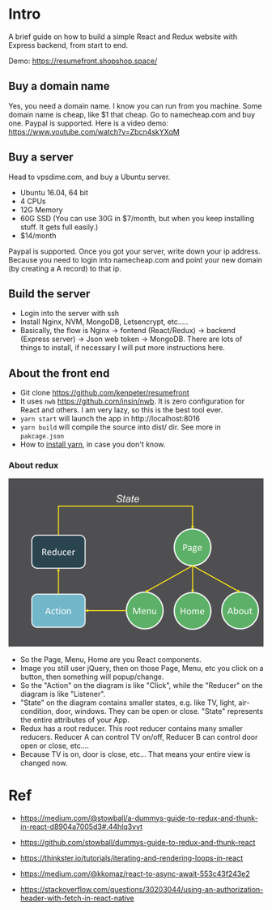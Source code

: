 # Intro

A brief guide on how to build a simple React and Redux website with Express backend, from start to end.

Demo: https://resumefront.shopshop.space/

## Buy a domain name
Yes, you need a domain name. I know you can run from you machine. Some domain name is cheap, like $1 that cheap. Go to namecheap.com and buy one. Paypal is supported. Here is a video demo: https://www.youtube.com/watch?v=Zbcn4skYXqM

## Buy a server
Head to vpsdime.com, and buy a Ubuntu server.
* Ubuntu 16.04, 64 bit
* 4 CPUs
* 12G Memory
* 60G SSD (You can use 30G in $7/month, but when you keep installing stuff. It gets full easily.)
* $14/month

Paypal is supported. Once you got your server, write down your ip address. Because you need to login into namecheap.com and point your new domain (by creating a A record) to that ip.

## Build the server
* Login into the server with ssh
* Install Nginx, NVM, MongoDB, Letsencrypt, etc.....
* Basically, the flow is Nginx -> fontend (React/Redux) -> backend (Express server) -> Json web token -> MongoDB. There are lots of things to install, if necessary I will put more instructions here.

## About the front end
* Git clone https://github.com/kenpeter/resumefront
* It uses ```nwb``` https://github.com/insin/nwb. It is zero configuration for React and others. I am very lazy, so this is the best tool ever.
* ```yarn start``` will launch the app in http://localhost:8016
* ```yarn build``` will compile the source into dist/ dir. See more in ```pakcage.json```
* How to [install yarn](https://yarnpkg.com/lang/en/docs/install/), in case you don't know.

### About redux
![alt img](https://raw.githubusercontent.com/kenpeter/resumefront/master/misc/redux.png)

* So the Page, Menu, Home are you React components.
* Image you still user jQuery, then on those Page, Menu, etc you click on a button, then something
will popup/change.
* So the "Action" on the diagram is like "Click", while the "Reducer" on the diagram is like "Listener".
* "State" on the diagram contains smaller states, e.g. like TV, light, air-condition, door, windows. They can be open or close. "State" represents the entire attributes of your App.
* Redux has a root reducer. This root reducer contains many smaller reducers. Reducer A can control TV on/off, Reducer B can control door open or close, etc....
* Because TV is on, door is close, etc... That means your entire view is changed now.

# Ref
* https://medium.com/@stowball/a-dummys-guide-to-redux-and-thunk-in-react-d8904a7005d3#.44hlq3vvt
* https://github.com/stowball/dummys-guide-to-redux-and-thunk-react
* https://thinkster.io/tutorials/iterating-and-rendering-loops-in-react
* https://medium.com/@kkomaz/react-to-async-await-553c43f243e2

* https://stackoverflow.com/questions/30203044/using-an-authorization-header-with-fetch-in-react-native
